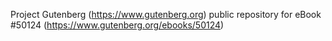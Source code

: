 Project Gutenberg (https://www.gutenberg.org) public repository for
eBook #50124 (https://www.gutenberg.org/ebooks/50124)
